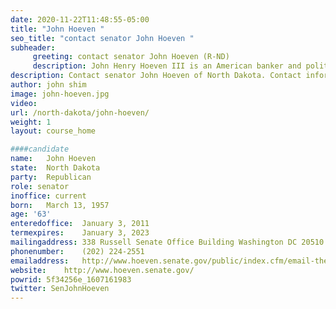 ```yaml
---
date: 2020-11-22T11:48:55-05:00
title: "John Hoeven "
seo_title: "contact senator John Hoeven "
subheader:
     greeting: contact senator John Hoeven (R-ND) 
     description: John Henry Hoeven III is an American banker and politician serving as the senior U.S. Senator from North Dakota since 2011. A Republican, he served as the 31st Governor of North Dakota from 2000 to 2010. Hoeven was elected in 2010 to the U.S. Senate, succeeding Senator Byron Dorgan, who chose not to seek reelection.
description: Contact senator John Hoeven of North Dakota. Contact information for John Hoeven includes  email address, phone number, and mailing address.
author: john shim
image: john-hoeven.jpg
video:
url: /north-dakota/john-hoeven/
weight: 1
layout: course_home

####candidate
name:	John Hoeven
state:	North Dakota
party:	Republican
role: senator
inoffice: current
born:	March 13, 1957
age: '63'
enteredoffice:	January 3, 2011
termexpires:	January 3, 2023
mailingaddress:	338 Russell Senate Office Building Washington DC 20510
phonenumber:	(202) 224-2551
emailaddress:	http://www.hoeven.senate.gov/public/index.cfm/email-the-senator
website:	http://www.hoeven.senate.gov/
powrid: 5f34256e_1607161983
twitter: SenJohnHoeven
---
```




